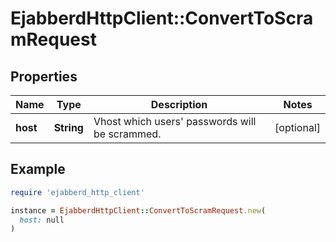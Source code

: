 # EjabberdHttpClient::ConvertToScramRequest

## Properties

| Name | Type | Description | Notes |
| ---- | ---- | ----------- | ----- |
| **host** | **String** | Vhost which users&#39; passwords will be scrammed. | [optional] |

## Example

```ruby
require 'ejabberd_http_client'

instance = EjabberdHttpClient::ConvertToScramRequest.new(
  host: null
)
```

